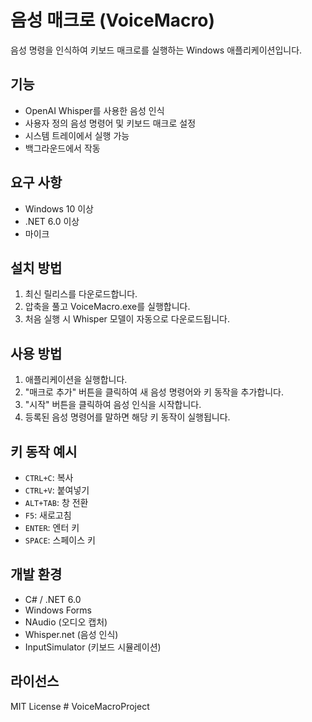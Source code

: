 # 음성 매크로 (VoiceMacro)

음성 명령을 인식하여 키보드 매크로를 실행하는 Windows 애플리케이션입니다.

## 기능

- OpenAI Whisper를 사용한 음성 인식
- 사용자 정의 음성 명령어 및 키보드 매크로 설정
- 시스템 트레이에서 실행 가능
- 백그라운드에서 작동

## 요구 사항

- Windows 10 이상
- .NET 6.0 이상
- 마이크

## 설치 방법

1. 최신 릴리스를 다운로드합니다.
2. 압축을 풀고 VoiceMacro.exe를 실행합니다.
3. 처음 실행 시 Whisper 모델이 자동으로 다운로드됩니다.

## 사용 방법

1. 애플리케이션을 실행합니다.
2. "매크로 추가" 버튼을 클릭하여 새 음성 명령어와 키 동작을 추가합니다.
3. "시작" 버튼을 클릭하여 음성 인식을 시작합니다.
4. 등록된 음성 명령어를 말하면 해당 키 동작이 실행됩니다.

## 키 동작 예시

- `CTRL+C`: 복사
- `CTRL+V`: 붙여넣기
- `ALT+TAB`: 창 전환
- `F5`: 새로고침
- `ENTER`: 엔터 키
- `SPACE`: 스페이스 키

## 개발 환경

- C# / .NET 6.0
- Windows Forms
- NAudio (오디오 캡처)
- Whisper.net (음성 인식)
- InputSimulator (키보드 시뮬레이션)

## 라이선스

MIT License #   V o i c e M a c r o P r o j e c t  
 